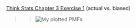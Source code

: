 [Think Stats Chapter 3 Exercise 1](http://greenteapress.com/thinkstats2/html/thinkstats2004.html#toc31) (actual vs. biased)

>> ![My plotted PMFs](https://i.imgur.com/Mqttug9.png)
